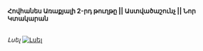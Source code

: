 **Հովհանես Առաքյալի 2-րդ թուղթը || Աստվածաշունչ || Նոր Կտակարան**

\
_Լսել_
[![Լսել](https://steamuserimages-a.akamaihd.net/ugc/364031285151936384/CABEA5103DFCCC0F86EE38B0C40C8E0B55814C9B/?imw=512&imh=512&ima=fit&impolicy=Letterbox&imcolor=%23000000&letterbox=true)](https://www.youtube.com/watch?v=k2Qui91N23w&list=PLiqVN24ARkiU3mGKGQITLKdUf0RkjozAW&index=24)

